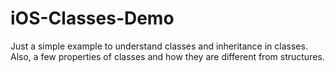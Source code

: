 # iOS-Classes-Demo

Just a simple example to understand classes and inheritance in classes. Also, a few properties of classes and how they are different from structures.
